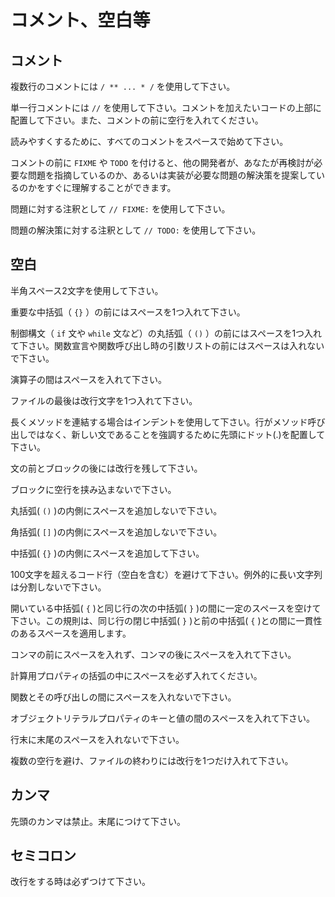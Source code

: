 # コメント、空白等

## コメント

複数行のコメントには `/ ** ... * /` を使用して下さい。

単一行コメントには `//` を使用して下さい。コメントを加えたいコードの上部に配置して下さい。また、コメントの前に空行を入れてください。

読みやすくするために、すべてのコメントをスペースで始めて下さい。

コメントの前に `FIXME` や `TODO` を付けると、他の開発者が、あなたが再検討が必要な問題を指摘しているのか、あるいは実装が必要な問題の解決策を提案しているのかをすぐに理解することができます。

問題に対する注釈として `// FIXME:` を使用して下さい。

問題の解決策に対する注釈として `// TODO:` を使用して下さい。

## 空白

半角スペース2文字を使用して下さい。

重要な中括弧（ `{}` ）の前にはスペースを1つ入れて下さい。

制御構文（ `if` 文や `while` 文など）の丸括弧（ `()` ）の前にはスペースを1つ入れて下さい。関数宣言や関数呼び出し時の引数リストの前にはスペースは入れないで下さい。

演算子の間はスペースを入れて下さい。

ファイルの最後は改行文字を1つ入れて下さい。

長くメソッドを連結する場合はインデントを使用して下さい。行がメソッド呼び出しではなく、新しい文であることを強調するために先頭にドット(.)を配置して下さい。

文の前とブロックの後には改行を残して下さい。

ブロックに空行を挟み込まないで下さい。

丸括弧( `()` )の内側にスペースを追加しないで下さい。

角括弧( `[]` )の内側にスペースを追加しないで下さい。

中括弧( `{}` )の内側にスペースを追加して下さい。

100文字を超えるコード行（空白を含む）を避けて下さい。例外的に長い文字列は分割しないで下さい。

開いている中括弧( `{` )と同じ行の次の中括弧( `}` )の間に一定のスペースを空けて下さい。この規則は、同じ行の閉じ中括弧( `}` )と前の中括弧( `{` )との間に一貫性のあるスペースを適用します。

コンマの前にスペースを入れず、コンマの後にスペースを入れて下さい。

計算用プロパティの括弧の中にスペースを必ず入れてください。

関数とその呼び出しの間にスペースを入れないで下さい。

オブジェクトリテラルプロパティのキーと値の間のスペースを入れて下さい。

行末に末尾のスペースを入れないで下さい。

複数の空行を避け、ファイルの終わりには改行を1つだけ入れて下さい。

## カンマ

先頭のカンマは禁止。末尾につけて下さい。

## セミコロン

改行をする時は必ずつけて下さい。